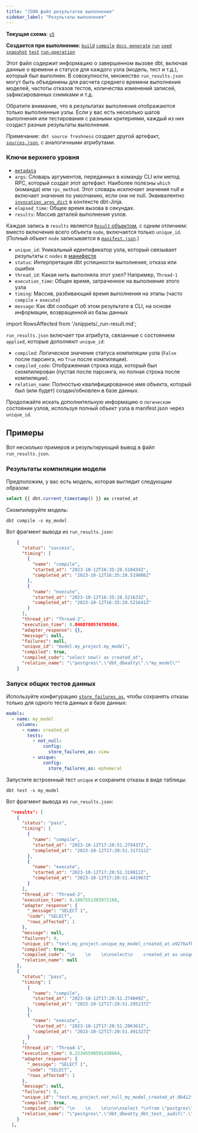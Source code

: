 ```yaml
---
title: "JSON файл результатов выполнения"
sidebar_label: "Результаты выполнения"
---
```


**Текущая схема**: [`v5`](https://schemas.getdbt.com/dbt/run-results/v5/index.html)

**Создается при выполнении:**
[`build`](/reference/commands/build)
[`compile`](/reference/commands/compile)
[`docs generate`](/reference/commands/cmd-docs)
[`run`](/reference/commands/run)
[`seed`](/reference/commands/seed)
[`snapshot`](/reference/commands/snapshot)
[`test`](/reference/commands/test)
[`run-operation`](/reference/commands/run-operation)

Этот файл содержит информацию о завершенном вызове dbt, включая данные о времени и статусе для каждого узла (модель, тест и т.д.), который был выполнен. В совокупности, множество `run_results.json` могут быть объединены для расчета среднего времени выполнения моделей, частоты отказов тестов, количества изменений записей, зафиксированных снимками и т.д.

Обратите внимание, что в результатах выполнения отображаются только выполненные узлы. Если у вас есть несколько шагов выполнения или тестирования с разными критериями, каждый из них создаст разные результаты выполнения.

Примечание: `dbt source freshness` создает другой артефакт, [`sources.json`](/reference/artifacts/sources-json), с аналогичными атрибутами.

### Ключи верхнего уровня

- [`metadata`](/reference/artifacts/dbt-artifacts#common-metadata)
- `args`: Словарь аргументов, переданных в команду CLI или метод RPC, который создал этот артефакт. Наиболее полезны `which` (команда) или `rpc_method`. Этот словарь исключает значения null и включает значения по умолчанию, если они не null. Эквивалентно [`invocation_args_dict`](/reference/dbt-jinja-functions/flags#invocation_args_dict) в контексте dbt-Jinja.
- `elapsed_time`: Общее время вызова в секундах.
- `results`: Массив деталей выполнения узлов.

Каждая запись в `results` является [`Result` объектом](/reference/dbt-classes#result-objects), с одним отличием: вместо включения всего объекта `node`, включается только `unique_id`. (Полный объект `node` записывается в [`manifest.json`](/reference/artifacts/manifest-json).)

- `unique_id`: Уникальный идентификатор узла, который связывает результаты с `nodes` в [манифесте](/reference/artifacts/manifest-json)
- `status`: Интерпретация dbt успешности выполнения, отказа или ошибки
- `thread_id`: Какая нить выполняла этот узел? Например, `Thread-1`
- `execution_time`: Общее время, затраченное на выполнение этого узла
- `timing`: Массив, разбивающий время выполнения на этапы (часто `compile` + `execute`)
- `message`: Как dbt сообщит об этом результате в CLI, на основе информации, возвращенной из базы данных

import RowsAffected from '/snippets/_run-result.md';

<RowsAffected/>

<!-- этот фрагмент взят из https://github.com/dbt-labs/docs.getdbt.com/tree/current/website/snippets/_run-result-->

`run_results.json` включает три атрибута, связанные с состоянием `applied`, которые дополняют `unique_id`:

- `compiled`: Логическое значение статуса компиляции узла (`False` после парсинга, но `True` после компиляции).
- `compiled_code`: Отображенная строка кода, который был скомпилирован (пустая после парсинга, но полная строка после компиляции).
- `relation_name`: Полностью квалифицированное имя объекта, который был (или будет) создан/обновлен в базе данных.

Продолжайте искать дополнительную информацию о `логическом` состоянии узлов, используя полный объект узла в manifest.json через `unique_id`.

## Примеры

Вот несколько примеров и результирующий вывод в файл `run_results.json`.

### Результаты компиляции модели

Предположим, у вас есть модель, которая выглядит следующим образом:

<File name='models/my_model.sql'>

```sql
select {{ dbt.current_timestamp() }} as created_at
```

</File>

Скомпилируйте модель:

```shell
dbt compile -s my_model
```

Вот фрагмент вывода из `run_results.json`:

```json
    {
      "status": "success",
      "timing": [
        {
          "name": "compile",
          "started_at": "2023-10-12T16:35:28.510434Z",
          "completed_at": "2023-10-12T16:35:28.519086Z"
        },
        {
          "name": "execute",
          "started_at": "2023-10-12T16:35:28.521633Z",
          "completed_at": "2023-10-12T16:35:28.521641Z"
        }
      ],
      "thread_id": "Thread-2",
      "execution_time": 0.0408780574798584,
      "adapter_response": {},
      "message": null,
      "failures": null,
      "unique_id": "model.my_project.my_model",
      "compiled": true,
      "compiled_code": "select now() as created_at",
      "relation_name": "\"postgres\".\"dbt_dbeatty\".\"my_model\""
    }
```

### Запуск общих тестов данных

Используйте конфигурацию [`store_failures_as`](/reference/resource-configs/store_failures_as), чтобы сохранять отказы только для одного теста данных в базе данных:

<File name='models/_models.yml'>

```yaml
models:
  - name: my_model
    columns:
      - name: created_at
        tests:
          - not_null:
              config:
                store_failures_as: view
          - unique:
              config:
                store_failures_as: ephemeral
```

</File>

Запустите встроенный тест `unique` и сохраните отказы в виде таблицы:

```shell
dbt test -s my_model
```

Вот фрагмент вывода из `run_results.json`:

```json
  "results": [
    {
      "status": "pass",
      "timing": [
        {
          "name": "compile",
          "started_at": "2023-10-12T17:20:51.279437Z",
          "completed_at": "2023-10-12T17:20:51.317312Z"
        },
        {
          "name": "execute",
          "started_at": "2023-10-12T17:20:51.319812Z",
          "completed_at": "2023-10-12T17:20:51.441967Z"
        }
      ],
      "thread_id": "Thread-2",
      "execution_time": 0.1807551383972168,
      "adapter_response": {
        "_message": "SELECT 1",
        "code": "SELECT",
        "rows_affected": 1
      },
      "message": null,
      "failures": 0,
      "unique_id": "test.my_project.unique_my_model_created_at.a9276afbbb",
      "compiled": true,
      "compiled_code": "\n    \n    \n\nselect\n    created_at as unique_field,\n    count(*) as n_records\n\nfrom \"postgres\".\"dbt_dbeatty\".\"my_model\"\nwhere created_at is not null\ngroup by created_at\nhaving count(*) > 1\n\n\n",
      "relation_name": null
    },
    {
      "status": "pass",
      "timing": [
        {
          "name": "compile",
          "started_at": "2023-10-12T17:20:51.274049Z",
          "completed_at": "2023-10-12T17:20:51.295237Z"
        },
        {
          "name": "execute",
          "started_at": "2023-10-12T17:20:51.296361Z",
          "completed_at": "2023-10-12T17:20:51.491327Z"
        }
      ],
      "thread_id": "Thread-1",
      "execution_time": 0.22345590591430664,
      "adapter_response": {
        "_message": "SELECT 1",
        "code": "SELECT",
        "rows_affected": 1
      },
      "message": null,
      "failures": 0,
      "unique_id": "test.my_project.not_null_my_model_created_at.9b412fbcc7",
      "compiled": true,
      "compiled_code": "\n    \n    \n\n\n\nselect *\nfrom \"postgres\".\"dbt_dbeatty\".\"my_model\"\nwhere created_at is null\n\n\n",
      "relation_name": "\"postgres\".\"dbt_dbeatty_dbt_test__audit\".\"not_null_my_model_created_at\""
    }
  ],
```